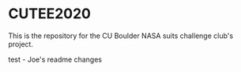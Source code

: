 # CUTEE2020

This is the repository for the CU Boulder NASA suits challenge club's project.

test - Joe's readme changes
